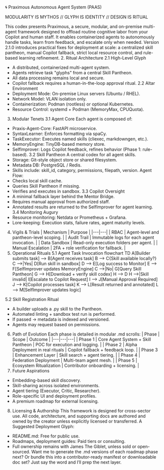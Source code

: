 🌀 Praximous Autonomous Agent System (PAAS)

MODULARITY IS MYTHOS // GLYPH IS IDENTITY // DESIGN IS RITUAL

This codex presents Praximous, a secure, modular, and on-premise multi-agent framework designed to offload routine cognitive labor from your Copilot and human staff. It enables containerized agents to autonomously handle tasks, learn from feedback, and escalate only when needed.
Version 2.1.0 introduces practical fixes for deployment at scale: a centralized skill pantheon, manual Copilot fallback, strict local resource control, and rule-based learning refinement.
2. Ritual Architecture
2.1 High-Level Glyph
 * A distributed, containerized multi-agent system.
 * Agents retrieve task "glyphs" from a central Skill Pantheon.
 * All data processing remains local and secure.
 * Copilot fallback requires a human-in-the-loop approval ritual.
2.2 Altar Environment
 * Deployment Mode: On-premise Linux servers (Ubuntu / RHEL).
 * Network Model: VLAN isolation only.
 * Containerization: Podman (rootless) or optional Kubernetes.
 * Resource Control: systemd + Podman (MemoryMax, CPUQuota).
3. Modular Tenets
3.1 Agent Core
Each agent is composed of:
 * Praxis-Agent-Core: FastAPI microservice.
 * SyntaxLearner: Enforces formatting via spaCy.
 * TaskExecutor: Executes named skills (cliexec, markdowngen, etc.).
 * MemoryEngine: TinyDB-based memory store.
 * SelfImprover: Logs Copilot feedback, refines behavior (Phase 1: rule-based).
3.2 Skill Pantheon
A central codex for all agent skills.
 * Storage: Git-style object store or shared filesystem.
 * Metadata DB: PostgreSQL / Redis.
 * Skills include: skill_id, category, permissions, filepath, version.
Agent Flow:
 * Checks local skill cache.
 * Queries Skill Pantheon if missing.
 * Verifies and executes in sandbox.
3.3 Copilot Oversight
 * A minimal fallback layer behind the Mentor Bridge.
 * Requires manual approval from authorized staff.
 * Annotated results are returned to the SelfImprover for agent learning.
3.4 Monitoring Augury
 * Resource monitoring: Netdata or Prometheus + Grafana.
 * Lore-keeping: Execution stats, failure rates, agent maturity levels.
4. Vigils & Trials
| Mechanism | Purpose |
|---|---|
| RBAC | Agent-level and pantheon-level scoping. |
| Audit Trail | Immutable logs for each agent invocation. |
| Data Sandbox | Read-only execution folders per agent. |
| Manual Escalation | 2FA + role verification for fallback. |
5. Operational Rituals
5.1 Agent Task Invocation
flowchart TD
    A[Builder submits task] --> B[Agent receives task]
    B --> C{Skill available locally?}
    C -->|Yes| D[Run skill in sandbox]
    D --> E[Log success to Monitor]
    E --> F[SelfImprover updates MemoryEngine]
    C -->|No| G[Query Skill Pantheon]
    G --> H[Download + verify skill codex]
    H --> D
    H -->|Skill invalid| I[Escalate to Copilot Request]
    I --> J[Manual Approval Required]
    J --> K[Copilot processes task]
    K --> L[Result returned and annotated]
    L --> M[SelfImprover updates logic]

5.2 Skill Registration Ritual
 * A builder uploads a .py skill to the Pantheon.
 * Automated linting + sandbox test run is performed.
 * If passed → metadata is indexed and versioned.
 * Agents may request based on permissions.
6. Path of Evolution
Each phase is detailed in modular .md scrolls:
| Phase | Scope | Outcome |
|---|---|---|
| Phase 1 | Core Agent System + Skill Pantheon | POC for execution and logging. |
| Phase 2 | Alpha Deployment in real rituals | Copilot fallback + feedback loop. |
| Phase 3 | Enhancement Layer | Skill search + agent tiering. |
| Phase 4 | Federation Deployment | Multi-team agent mesh. |
| Phase 5 | Ecosystem Ritualization | Contributor onboarding + licensing. |
7. Future Aspirations
 * Embedding-based skill discovery.
 * Skill-sharing across isolated environments.
 * Agent tiering (Executor, Critic, Researcher).
 * Role-specific UI and deployment profiles.
 * A premium roadmap for external licensing.
8. Licensing & Authorship
This framework is designed for cross-sector use. All code, architecture, and supporting docs are authored and owned by the creator unless explicitly licensed or transferred.
A Suggested Deployment Glyph:
 * README.md: Free for public use.
 * Roadmaps, deployment guides: Paid tiers or consulting.
 * Full ownership remains with James The Giblet, unless sold or open-sourced.
Want me to generate the .md versions of each roadmap phase next? Or bundle this into a contributor-ready manifest or downloadable doc set? Just say the word and I’ll prep the next layer.
